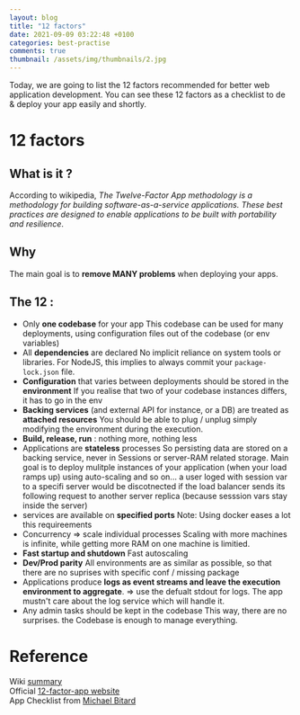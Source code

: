 ```yaml
---
layout: blog
title: "12 factors"
date: 2021-09-09 03:22:48 +0100
categories: best-practise
comments: true
thumbnail: /assets/img/thumbnails/2.jpg
---
```


Today, we are going to list the 12 factors recommended for better web application development. You can see these 12 factors as a checklist to de & deploy your app easily and shortly.

# 12 factors

## What is it ?

According to wikipedia, _The Twelve-Factor App methodology is a methodology for building software-as-a-service applications. These best practices are designed to enable applications to be built with portability and resilience_.

## Why

The main goal is to **remove MANY problems** when deploying your apps.

## The 12 :

- Only **one codebase** for your app
  This codebase can be used for many deployments, using configuration files out of the codebase (or env variables)
- All **dependencies** are declared
  No implicit reliance on system tools or libraries. For NodeJS, this implies to always commit your `package-lock.json` file.
- **Configuration** that varies between deployments should be stored in the **environment**
  If you realise that two of your codebase instances differs, it has to go in the env
- **Backing services** (and external API for instance, or a DB) are treated as **attached resources**
  You should be able to plug / unplug simply modifying the environment during the execution.
- **Build, release, run** : nothing more, nothing less
- Applications are **stateless** processes
  So persisting data are stored on a backing service, never in Sessions or server-RAM related storage. Main goal is to deploy mulitple instances of your application (when your load ramps up) using auto-scaling and so on... a user loged with session var to a specifi server would be discotnected if the load balancer sends its following request to another server replica (because sesssion vars stay inside the server)
- services are available on **specified ports**
  Note: Using docker eases a lot this requireements
- Concurrency => scale individual processes
  Scaling with more machines is infinite, while getting more RAM on one machine is limitied.
- **Fast startup and shutdown**
  Fast autoscaling
- **Dev/Prod parity**
  All environments are as similar as possible, so that there are no suprises with specific conf / missing package
- Applications produce **logs as event streams and leave the execution environment to aggregate**.
  => use the defualt stdout for logs. The app mustn't care about the log service which will handle it.
- Any admin tasks should be kept in the codebase
  This way, there are no surprises. the Codebase is enough to manage everything.

# Reference

Wiki [summary](https://en.wikipedia.org/wiki/Twelve-Factor_App_methodology)  
Official [12-factor-app website](https://12factor.net/)  
App Checklist from [Michael Bitard](https://agileek.github.io/software/2020/07/14/twelve-factor-app-checklist/)
